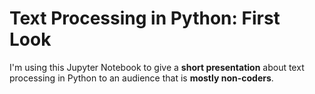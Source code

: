 # Text Processing in Python: First Look

I'm using this Jupyter Notebook to give a **short presentation** about text processing in Python to an audience that is **mostly non-coders**.

